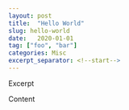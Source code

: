 ```yaml
---
layout: post
title:  "Hello World"
slug: hello-world
date:   2020-01-01
tag: ["foo", "bar"]
categories: Misc
excerpt_separator: <!--start-->
---
```


Excerpt

<!--start-->

Content

